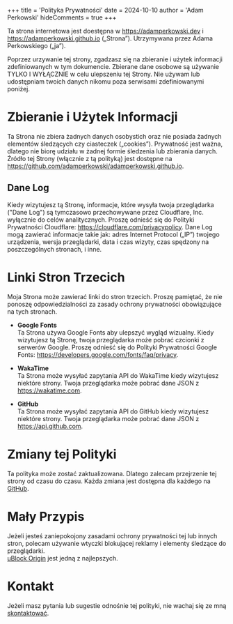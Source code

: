 +++
title = 'Polityka Prywatności'
date = 2024-10-10
author = 'Adam Perkowski'
hideComments = true
+++

Ta strona internetowa jest doestępna w https://adamperkowski.dev i https://adamperkowski.github.io („Strona”). Utrzymywana przez Adama Perkowskiego („ja”).

Poprzez urzywanie tej strony, zgadzasz się na zbieranie i użytek informacji zdefiniowanych w tym dokumencie. Zbierane dane osobowe są używanie TYLKO I WYŁĄCZNIE w celu ulepszeniu tej Strony. Nie używam lub udostępniam twoich danych nikomu poza serwisami zdefiniowanymi poniżej.

# Zbieranie i Użytek Informacji

Ta Strona nie zbiera żadnych danych osobystich oraz nie posiada żadnych elementów śledzących czy ciasteczek („cookies”). Prywatność jest ważna, dlatego nie biorę udziału w żadnej formie śledzenia lub zbierania danych. Źródło tej Strony (włącznie z tą polityką) jest dostępne na https://github.com/adamperkowski/adamperkowski.github.io.

## Dane Log

Kiedy wizytujesz tą Stronę, informacje, które wysyła twoja przeglądarka ("Dane Log") są tymczasowo przechowywane przez Cloudflare, Inc. wyłącznie do celów analitycznych. Proszę odnieść się do Polityki Prywatności Cloudflare: https://cloudflare.com/privacypolicy. Dane Log mogą zawierać informacje takie jak: adres Internet Protocol („IP”) twojego urządzenia, wersja przeglądarki, data i czas wizyty, czas spędzony na poszczególnych stronach, i inne.

# Linki Stron Trzecich

Moja Strona może zawierać linki do stron trzecich. Proszę pamiętać, że nie ponoszę odpowiedzialności za zasady ochrony prywatności obowiązujące na tych stronach.

- **Google Fonts**<br>
Ta Strona używa Google Fonts aby ulepszyć wygląd wizualny. Kiedy wizytujesz tą Stronę, twoja przeglądarka może pobrać czcionki z serwerów Google. Proszę odnieść się do Polityki Prywatności Google Fonts: https://developers.google.com/fonts/faq/privacy.

- **WakaTime**<br>
Ta Strona może wysyłać zapytania API do WakaTime kiedy wizytujesz niektóre strony. Twoja przeglądarka może pobrać dane JSON z https://wakatime.com.

- **GitHub**<br>
Ta Strona może wysyłać zapytania API do GitHub kiedy wizytujesz niektóre strony. Twoja przeglądarka może pobrać dane JSON z https://api.github.com.

# Zmiany tej Polityki

Ta polityka może zostać zaktualizowana. Dlatego zalecam przejrzenie tej strony od czasu do czasu. Każda zmiana jest dostępna dla każdego na [GitHub](https://github.com/adamperkowski/adamperkowski.github.io/commits/hugo/content/privacy.md).

# Mały Przypis

Jeżeli jesteś zaniepokojony zasadami ochrony prywatności tej lub innych stron, polecam używanie wtyczki blokującej reklamy i elementy śledzące do przeglądarki.<br>
[uBlock Origin](https://github.com/gorhill/uBlock) jest jedną z najlepszych.

# Kontakt

Jeżeli masz pytania lub sugestie odnośnie tej polityki, nie wachaj się ze mną [skontaktować](/pl/about).
